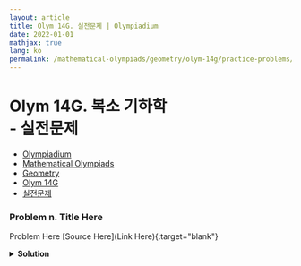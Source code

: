 ```yaml
---
layout: article
title: Olym 14G. 실전문제 | Olympiadium
date: 2022-01-01
mathjax: true
lang: ko
permalink: /mathematical-olympiads/geometry/olym-14g/practice-problems/
---
```

# Olym 14G. 복소 기하학 <br> <ssup> - 실전문제</ssup>

<ul class="breadcrumb">
	<li><a href="{{ site.baseurl }}/">Olympiadium</a></li> 
	<li><a href="{{ site.baseurl }}/mathematical-olympiads/">Mathematical Olympiads</a></li> 
	<li><a href="{{ site.baseurl }}/mathematical-olympiads/geometry/">Geometry</a></li> 
	<li><a href="{{ site.baseurl }}/mathematical-olympiads/geometry/olym-14g/">Olym 14G</a></li> 
	<li><a href="{{ site.baseurl }}/mathematical-olympiads/geometry/olym-14g/practice-problems/">실전문제</a></li>
</ul>

### Problem n. Title Here
<blueboard> Problem Here </blueboard>
[Source Here](Link Here){:target="blank"}
<pinkborder><details>
<summary><b>Solution</b></summary>
Solution Here. 
</details></pinkborder>

